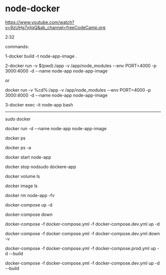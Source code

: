 # node-docker

https://www.youtube.com/watch?v=9zUHg7xjIqQ&ab_channel=freeCodeCamp.org

2:32

commands:

1-docker build -t node-app-image .

2-docker run -v $(pwd):/app -v /app/node_modules --env PORT=4000 -p 3000:4000 -d --name node-app node-app-image

or

docker run -v %cd%:/app -v /app/node_modules --env PORT=4000 -p 3000:4000 -d --name node-app node-app-image

3-docker exec -it node-app bash

<hr>

sudo docker

docker run -d --name node-app node-app-image

docker ps

docker ps -a

docker start node-app

docker stop nodsudo dockere-app

docker volume ls

docker image ls

docker rm node-app -fv

docker-compose up -d

docker-compose down

docker-compose -f docker-compose.yml -f docker-compose.dev.yml up -d

docker-compose -f docker-compose.yml -f docker-compose.dev.yml down -v

docker-compose -f docker-compose.yml -f docker-compose.prod.yml up -d --build

docker-compose -f docker-compose.yml -f docker-compose.dev.yml up -d --build
